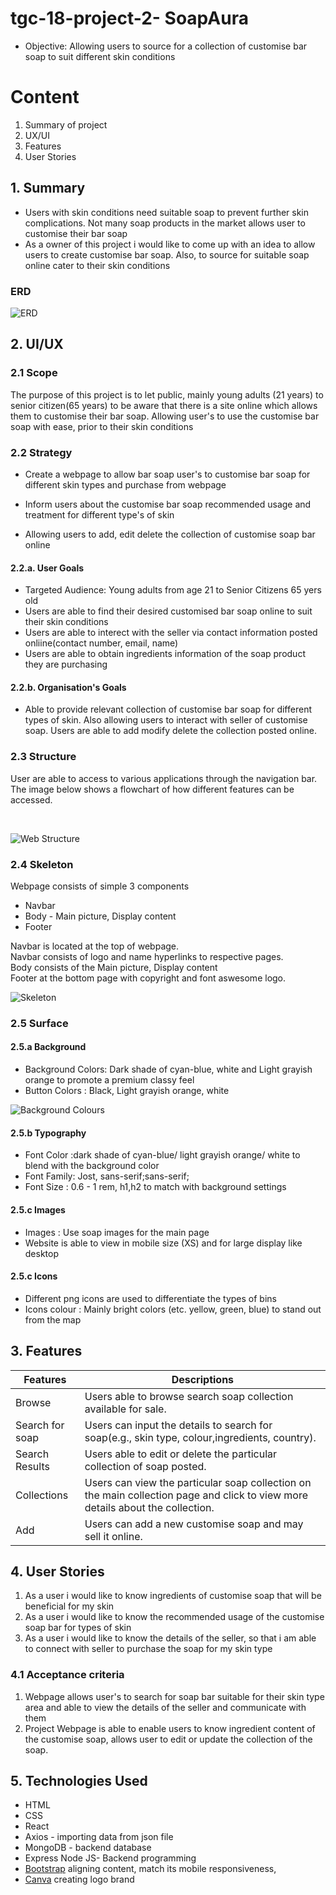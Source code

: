 # tgc-18-project-2- SoapAura
<!-- * A brief layout of project work in different screen version -->
* Objective: Allowing users to source for  a collection of customise bar soap to suit different skin conditions

<!-- ![Web_view](./images/view.png) -->

# Content
1. Summary of project
2. UX/UI 
3. Features 
4. User Stories
<!-- 5. Technologies Used
6. Testing 
7. Test Cases
8. Deployment
9. Live Link
10. Credits and Acknowledgement -->



## 1. Summary
*  Users with skin conditions need suitable soap to prevent further skin complications. Not many soap products in the market allows user to customise their bar soap 
* As a owner of this project i would like to come up with an idea to allow users to create customise bar soap. Also, to source for suitable soap online cater to their skin conditions 

### ERD
![ERD](./erd.png)

## 2. UI/UX

### 2.1 Scope
The purpose of this project is to let public, mainly young adults (21 years) to senior citizen(65 years) to be aware that there is a site online which allows them to customise their bar soap. Allowing user's to use the customise bar soap with ease, prior to their skin conditions

### 2.2 Strategy 
* Create a webpage to allow bar soap user's to customise bar soap for different skin types  and purchase from
webpage
* Inform users about the customise bar soap recommended usage and treatment for different type's of skin

* Allowing users to add, edit delete the collection of customise soap bar online

#### 2.2.a. User Goals
* Targeted Audience: Young adults from age 21 to Senior Citizens 65 yers old
* Users are able to find their desired customised bar soap online to suit their skin conditions
* Users are able to interect with the seller via contact information posted onliine(contact number, email, name)
* Users are able to obtain ingredients information of the soap product they are purchasing  

#### 2.2.b. Organisation's Goals
* Able to provide relevant collection of customise bar soap for different types of skin. Also allowing users to interact with seller of customise soap. Users are able to add modify delete the collection posted online.


### 2.3 Structure
  User are able to access to various applications through the  navigation bar. The image below shows a flowchart of how different features can be accessed.


<br>

![Web Structure](./web_layout.png)


### 2.4 Skeleton
Webpage consists of simple 3 components
* Navbar
* Body - Main picture, Display content
* Footer

Navbar is located at the top of webpage.<br>
Navbar consists of logo and name hyperlinks to respective pages.<br>
Body  consists of the  Main picture, Display content <br>
Footer at the bottom page with copyright and font aswesome logo.<br>

![Skeleton](./skeleton.png)

### 2.5 Surface 

#### 2.5.a Background<br>
* Background Colors: Dark shade of cyan-blue, white and Light grayish orange to promote a premium classy feel<br>
* Button Colors : Black, Light grayish orange, white<br>

![Background Colours](./colour.png)

#### 2.5.b Typography<br>

* Font Color :dark shade of cyan-blue/ light grayish orange/ white to blend with the background color
* Font Family: Jost, sans-serif;sans-serif;
* Font Size : 0.6 - 1 rem, h1,h2 to match with background settings


#### 2.5.c Images<br>
* Images : Use soap images for the main page 
* Website is able to view in mobile size (XS) and for large display like desktop

#### 2.5.c Icons<br>
* Different png icons are used to differentiate the types of bins
* Icons colour : Mainly bright colors (etc. yellow, green, blue) to stand out from the map


## 3. Features<br>
Features | Descriptions
-------- | -------------
Browse | Users able to browse search soap collection available for sale.
Search for soap| Users can input the details to search for soap(e.g., skin type, colour,ingredients, country).
Search Results | Users able to edit or delete the particular collection of soap posted.
Collections | Users can view  the particular soap collection on the main collection page  and click to view more details about the collection.
Add | Users can add a new customise soap and may sell it online.

  
  
## 4. User Stories
1. As a user i would like to know ingredients of customise soap that will be beneficial for my skin<br>
2. As a user i would like to know the  recommended usage of the customise soap bar for types of skin<br>
3. As a user i would like to know the details of the seller, so that i am able to connect with seller to purchase the soap for my skin type 

### 4.1 Acceptance criteria
1. Webpage allows user's to search for soap bar suitable for  their skin type area and able to view the details of the seller and communicate with them<br>
2. Project Webpage is able to enable users to know ingredient content of the customise soap, allows user to edit or update the collection of the soap.

## 5. Technologies Used
* HTML
* CSS
* React
* Axios - importing data from json file 
* MongoDB - backend database
* Express Node JS- Backend programming
* [Bootstrap](https://getbootstrap.com/docs/5.0/getting-started/introduction/) aligning content, match its mobile responsiveness,
* [Canva](https://www.canva.com) creating logo brand

